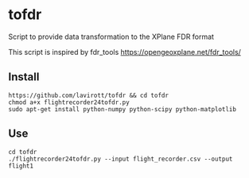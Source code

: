 # tofdr
Script to provide data transformation to the XPlane FDR format

This script is inspired by fdr_tools https://opengeoxplane.net/fdr_tools/

## Install

```
https://github.com/lavirott/tofdr && cd tofdr
chmod a+x flightrecorder24tofdr.py
sudo apt-get install python-numpy python-scipy python-matplotlib
```
## Use

```
cd tofdr
./flightrecorder24tofdr.py --input flight_recorder.csv --output flight1
```